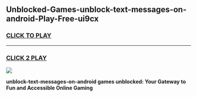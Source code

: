
## Unblocked-Games-unblock-text-messages-on-android-Play-Free-ui9cx
<h3>
<a href="https://premium76.site?title=unblock-text-messages-on-android&ref=19M">CLICK TO PLAY</a></h3>
<hr>

<h3>
<a href="https://premium76.site?title=unblock-text-messages-on-android&ref=19M">CLICK 2 PLAY</a>
  
</h3>

<a href="https://premium76.site?title=unblock-text-messages-on-android&ref=19M"><img src="https://clearcache.store/games.png"></a>


**unblock-text-messages-on-android games unblocked: Your Gateway to Fun and Accessible Online Gaming**
